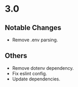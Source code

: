 # 3.0

## Notable Changes

- Remove .env parsing.

## Others

- Remove dotenv dependency.
- Fix eslint config.
- Update dependencies.
